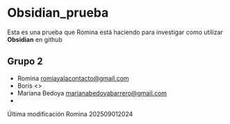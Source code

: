 # Obsidian_prueba

Esta es una prueba que Romina está haciendo para investigar como utilizar **Obsidian** en github

## Grupo 2

* Romina <romiayalacontacto@gmail.com>
* Boris <>
* Mariana Bedoya <marianabedoyabarrero@gmail.com>
* 


Última modificación Romina 202509012024 
